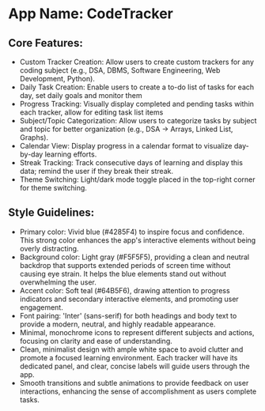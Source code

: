 # **App Name**: CodeTracker

## Core Features:

- Custom Tracker Creation: Allow users to create custom trackers for any coding subject (e.g., DSA, DBMS, Software Engineering, Web Development, Python).
- Daily Task Creation: Enable users to create a to-do list of tasks for each day, set daily goals and monitor them
- Progress Tracking: Visually display completed and pending tasks within each tracker, allow for editing task list items
- Subject/Topic Categorization: Allow users to categorize tasks by subject and topic for better organization (e.g., DSA → Arrays, Linked List, Graphs).
- Calendar View: Display progress in a calendar format to visualize day-by-day learning efforts.
- Streak Tracking: Track consecutive days of learning and display this data; remind the user if they break their streak.
- Theme Switching: Light/dark mode toggle placed in the top-right corner for theme switching.

## Style Guidelines:

- Primary color: Vivid blue (#4285F4) to inspire focus and confidence. This strong color enhances the app's interactive elements without being overly distracting.
- Background color: Light gray (#F5F5F5), providing a clean and neutral backdrop that supports extended periods of screen time without causing eye strain. It helps the blue elements stand out without overwhelming the user.
- Accent color: Soft teal (#64B5F6), drawing attention to progress indicators and secondary interactive elements, and promoting user engagement.
- Font pairing: 'Inter' (sans-serif) for both headings and body text to provide a modern, neutral, and highly readable appearance.
- Minimal, monochrome icons to represent different subjects and actions, focusing on clarity and ease of understanding.
- Clean, minimalist design with ample white space to avoid clutter and promote a focused learning environment. Each tracker will have its dedicated panel, and clear, concise labels will guide users through the app.
- Smooth transitions and subtle animations to provide feedback on user interactions, enhancing the sense of accomplishment as users complete tasks.